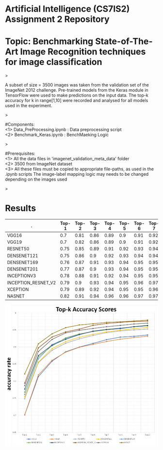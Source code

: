 # Artificial Intelligence (CS7IS2) Assignment 2 Repository


<h1>Topic: Benchmarking State-of-The-Art Image Recognition techniques for image classification</h1>>
<p>
	A subset of size = 3500 images was taken from the validation set of the ImageNet 2012 challenge. Pre-trained models from the Keras module in TensorFlow were used to make predictions on the input data. The top-k accuracy for k in range[1,10] were recorded and analysed for all models used in the experiment.
</p>>
<p>
	#Components: <br>
	<1> Data_PreProcessing.ipynb : Data preprocessing script <br>
	<2> Benchmark_Keras.ipynb : BenchMaeking Logic <br>
</p>>
<p>
	#Prerequisites: <br>
	<1> All the data files in 'imagenet_validation_meta_data' folder <br>
	<2> 3500 from ImageNet dataset<br>
	<3> All these files must be copied to appropriate file-paths, as used in the .ipynb scripts
		The image-label mapping logic may needs to be changed depending on the images used 
</p>>


<h1>Results</h1>

| .                   | Top-1 | Top-2 | Top-3 | Top-4 | Top-5 | Top-6 | Top-7 | Top-8 | Top-9 | Top-10 | 
|---------------------|-------|-------|-------|-------|-------|-------|-------|-------|-------|--------| 
| VGG16               | 0.7   | 0.81  | 0.86  | 0.89  | 0.9   | 0.91  | 0.92  | 0.93  | 0.93  | 0.94   | 
| VGG19               | 0.7   | 0.82  | 0.86  | 0.89  | 0.9   | 0.91  | 0.92  | 0.92  | 0.93  | 0.93   | 
| RESNET50            | 0.75  | 0.85  | 0.89  | 0.91  | 0.92  | 0.93  | 0.94  | 0.95  | 0.95  | 0.95   | 
| DENSENET121         | 0.75  | 0.86  | 0.9   | 0.92  | 0.93  | 0.94  | 0.94  | 0.95  | 0.95  | 0.96   | 
| DENSENET169         | 0.76  | 0.87  | 0.91  | 0.93  | 0.94  | 0.95  | 0.95  | 0.96  | 0.96  | 0.96   | 
| DENSENET201         | 0.77  | 0.87  | 0.9   | 0.93  | 0.94  | 0.95  | 0.95  | 0.95  | 0.96  | 0.96   | 
| INCEPTIONV3         | 0.78  | 0.88  | 0.91  | 0.92  | 0.94  | 0.95  | 0.95  | 0.95  | 0.96  | 0.96   | 
| INCEPTION_RESNET_V2 | 0.79  | 0.9   | 0.93  | 0.94  | 0.95  | 0.96  | 0.97  | 0.97  | 0.97  | 0.98   | 
| XCEPTION            | 0.79  | 0.89  | 0.92  | 0.94  | 0.95  | 0.95  | 0.96  | 0.96  | 0.97  | 0.97   | 
| NASNET              | 0.82  | 0.91  | 0.94  | 0.96  | 0.96  | 0.97  | 0.97  | 0.97  | 0.98  | 0.98   | 

![](results/accuracy_top_k.png)